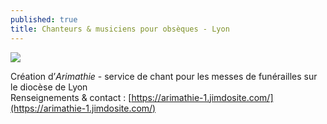```yaml
---
published: true
title: Chanteurs & musiciens pour obsèques - Lyon
---
```

![]({{site.baseurl}}/images/Arimathie%20logo.JPG)

Création d’*Arimathie* - service de chant pour les messes de funérailles sur le diocèse de Lyon  
Renseignements & contact : [https://arimathie-1.jimdosite.com/](https://arimathie-1.jimdosite.com/)


